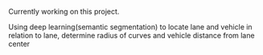 Currently working on this project.

Using deep learning(semantic segmentation) to locate lane and vehicle in relation to lane, determine radius of curves and vehicle distance from lane center
